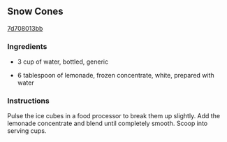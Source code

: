 ## Snow Cones

[7d708013bb](http://www.foodnetwork.com/recipes/food-network-kitchens/snow-cones.html)

### Ingredients

 - 3 cup of water, bottled, generic

 - 6 tablespoon of lemonade, frozen concentrate, white, prepared with water

### Instructions

Pulse the ice cubes in a food processor to break them up slightly. Add the lemonade concentrate and blend until completely smooth. Scoop into serving cups.